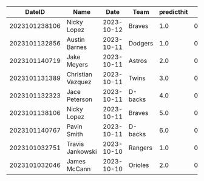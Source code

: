 DateID         |  Name               |  Date        |  Team     |  predicthit  |  predicthitproba     |  hitbool  |  Last7DaysAVG  |  Last15DaysAVG  |  Last30DaysAVG
---------------|---------------------|--------------|-----------|--------------|----------------------|-----------|----------------|-----------------|---------------
2023101238106  |  Nicky Lopez        |  2023-10-12  |  Braves   |  1.0         |  0.597632544895288   |  False    |  0.0           |  0.0            |  0.0
2023101132856  |  Austin Barnes      |  2023-10-11  |  Dodgers  |  1.0         |  0.602882948408359   |  False    |  0.0           |  0.0            |  0.0
2023101140719  |  Jake Meyers        |  2023-10-11  |  Astros   |  2.0         |  0.5981169200043563  |  False    |  0.0           |  0.0            |  0.0
2023101131389  |  Christian Vazquez  |  2023-10-11  |  Twins    |  3.0         |  0.5980316551731258  |  False    |  0.0           |  0.0            |  0.0
2023101132323  |  Jace Peterson      |  2023-10-11  |  D-backs  |  4.0         |  0.5976988607678987  |  False    |  0.0           |  0.0            |  0.0
2023101138106  |  Nicky Lopez        |  2023-10-11  |  Braves   |  5.0         |  0.5968959553445381  |  False    |  0.0           |  0.0            |  0.0
2023101140767  |  Pavin Smith        |  2023-10-11  |  D-backs  |  6.0         |  0.5961739475937885  |  False    |  0.0           |  0.0            |  0.0
2023101032751  |  Travis Jankowski   |  2023-10-10  |  Rangers  |  1.0         |  0.6030212010495323  |  False    |  0.0           |  0.0            |  0.0
2023101032046  |  James McCann       |  2023-10-10  |  Orioles  |  2.0         |  0.5992361741832218  |  False    |  0.0           |  0.0            |  0.0
